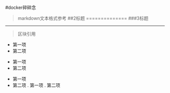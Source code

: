 #docker碎碎念

>markdown文本格式参考
##2标题
==============
###3标题
-------------
> 区块引用
* 第一项
* 第二项
+ 第一项
+ 第二项
- 第一项
- 第二项
. 第一项
. 第二项